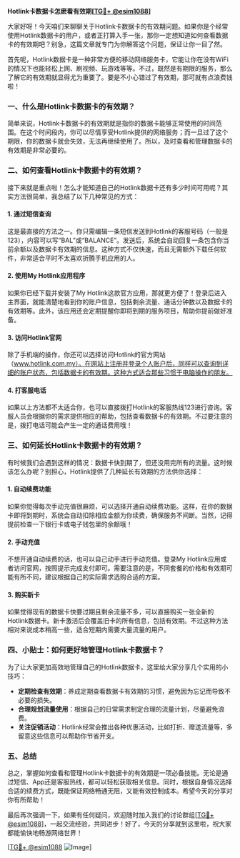 **Hotlink卡数据卡怎麽看有效期[[TG💪+ @esim1088](https://t.me/s/esim1088)]**

大家好呀！今天咱们来聊聊关于Hotlink卡数据卡的有效期问题。如果你是个经常使用Hotlink数据卡的用户，或者正打算入手一张，那你一定想知道如何查看数据卡的有效期吧？别急，这篇文章就专门为你解答这个问题，保证让你一目了然。

首先呢，Hotlink数据卡是一种非常方便的移动网络服务卡，它能让你在没有WiFi的情况下也能轻松上网、刷视频、玩游戏等等。不过，既然是有期限的服务，那么了解它的有效期就显得尤为重要了。要是不小心错过了有效期，那可就有点浪费钱啦！

### **一、什么是Hotlink卡数据卡的有效期？**

简单来说，Hotlink卡数据卡的有效期就是指你的数据卡能够正常使用的时间范围。在这个时间段内，你可以尽情享受Hotlink提供的网络服务；而一旦过了这个期限，你的数据卡就会失效，无法再继续使用了。所以，及时查看和管理数据卡的有效期是非常必要的。

### **二、如何查看Hotlink卡数据卡的有效期？**

接下来就是重点啦！怎么才能知道自己的Hotlink数据卡还有多少时间可用呢？其实方法很简单，我总结了以下几种常见的方式：

#### **1. 通过短信查询**
这是最直接的方法之一。你只需编辑一条短信发送到Hotlink的客服号码（一般是123），内容可以写“BAL”或“BALANCE”。发送后，系统会自动回复一条包含你当前余额以及数据卡有效期的信息。这种方式不仅快速，而且无需额外下载任何软件，非常适合平时不太喜欢折腾手机应用的人。

#### **2. 使用My Hotlink应用程序**
如果你已经下载并安装了My Hotlink这款官方应用，那就更方便了！登录后进入主界面，就能清楚地看到你的账户信息，包括剩余流量、通话分钟数以及数据卡的有效期等。此外，该应用还会定期提醒你即将到期的服务项目，帮助你提前做好准备。

#### **3. 访问Hotlink官网**
除了手机端的操作，你还可以选择访问Hotlink的官方网站（www.hotlink.com.my）。在网站上注册并登录个人账户后，同样可以查询到详细的账户状态，包括数据卡的有效期。这种方式适合那些习惯于电脑操作的朋友。

#### **4. 打客服电话**
如果以上方法都不太适合你，也可以直接拨打Hotlink的客服热线123进行咨询。客服人员会根据你的需求提供相应的帮助，包括查看数据卡的有效期。不过要注意的是，拨打电话可能会产生一定的通话费用哦！

### **三、如何延长Hotlink卡数据卡的有效期？**

有时候我们会遇到这样的情况：数据卡快到期了，但还没用完所有的流量。这时候该怎么办呢？别担心，Hotlink提供了几种延长有效期的方法供你选择：

#### **1. 自动续费功能**
如果你觉得每次手动充值很麻烦，可以选择开通自动续费功能。这样，在你的数据卡即将到期时，系统会自动扣除相应金额为你续费，确保服务不间断。当然，记得提前检查一下银行卡或电子钱包里的余额哦！

#### **2. 手动充值**
不想开通自动续费的话，也可以自己动手进行手动充值。登录My Hotlink应用或者访问官网，按照提示完成支付即可。需要注意的是，不同套餐的价格和有效期可能有所不同，建议根据自己的实际需求选购合适的方案。

#### **3. 购买新卡**
如果觉得现有的数据卡快要过期且剩余流量不多，可以直接购买一张全新的Hotlink数据卡。新卡激活后会覆盖旧卡的所有信息，包括有效期。不过这种方法相对来说成本稍高一些，适合短期内需要大量流量的用户。

### **四、小贴士：如何更好地管理Hotlink卡数据卡？**

为了让大家更加高效地管理自己的Hotlink数据卡，这里给大家分享几个实用的小技巧：

- **定期检查有效期**：养成定期查看数据卡有效期的习惯，避免因为忘记而导致不必要的损失。
- **合理规划流量使用**：根据自己的日常需求制定合理的流量计划，尽量避免浪费。
- **关注促销活动**：Hotlink经常会推出各种优惠活动，比如打折、赠送流量等，多留意这些信息可以帮助你节省开支。

### **五、总结**

总之，掌握如何查看和管理Hotlink卡数据卡的有效期是一项必备技能。无论是通过短信、App还是客服热线，都可以轻松获取相关信息。同时，根据自身情况选择合适的续费方式，既能保证网络畅通无阻，又能有效控制成本。希望今天的分享对你有所帮助！

最后再次强调一下，如果有任何疑问，欢迎随时加入我们的讨论群组[[TG💪+ @esim1088](https://t.me/s/esim1088)]，一起交流经验，共同进步！好了，今天的分享就到这里啦，祝大家都能愉快地畅游网络世界！

[[TG💪+ @esim1088](https://t.me/s/esim1088) ![Image](https://i.postimg.cc/4NQfJmqS/Snipaste-2025-05-13-00-14-12.png)]